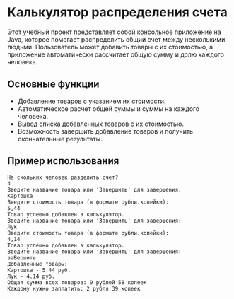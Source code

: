 # Калькулятор распределения счета

Этот учебный проект представляет собой консольное приложение на Java, которое помогает распределить общий счет между несколькими людьми. Пользователь может добавить товары с их стоимостью, а приложение автоматически рассчитает общую сумму и долю каждого человека.

## Основные функции

- Добавление товаров с указанием их стоимости.
- Автоматическое расчет общей суммы и суммы на каждого человека.
- Вывод списка добавленных товаров с их стоимостью.
- Возможность завершить добавление товаров и получить окончательные результаты.


## Пример использования
```
На скольких человек разделить счет?
4
Введите название товара или 'Завершить' для завершения:
Картошка
Введите стоимость товара (в формате рубли.копейки):
5,44
Товар успешно добавлен в калькулятор.
Введите название товара или 'Завершить' для завершения:
Лук
Введите стоимость товара (в формате рубли.копейки):
4,14
Товар успешно добавлен в калькулятор.
Введите название товара или 'Завершить' для завершения:
заВершить
Добавленные товары:
Картошка - 5.44 руб.
Лук - 4.14 руб.
Общая сумма всех товаров: 9 рублей 58 копеек
Каждому нужно заплатить: 2 рубля 39 копеек
```